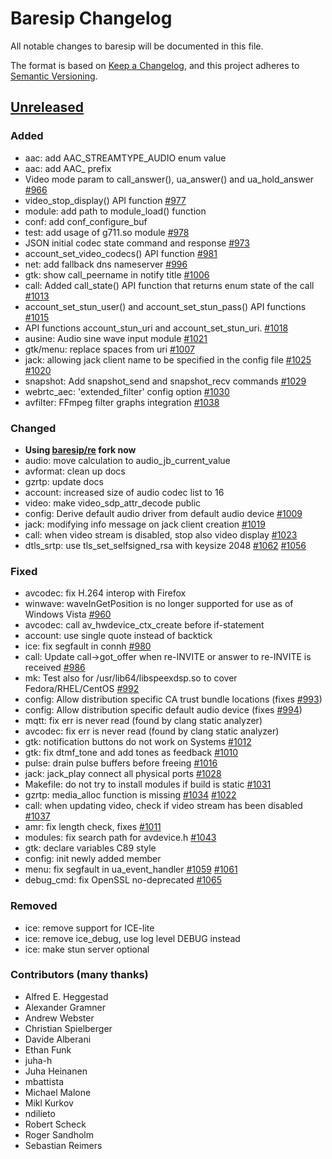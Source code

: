 # Baresip Changelog
All notable changes to baresip will be documented in this file.

The format is based on [Keep a Changelog](https://keepachangelog.com/en/1.0.0/),
and this project adheres to [Semantic Versioning](https://semver.org/spec/v2.0.0.html).

## [Unreleased]
### Added
- aac: add AAC_STREAMTYPE_AUDIO enum value
- aac: add AAC_ prefix
- Video mode param to call_answer(), ua_answer() and ua_hold_answer [#966](https://github.com/baresip/baresip/pull/966)
- video_stop_display() API function [#977](https://github.com/baresip/baresip/pull/977)
- module: add path to module_load() function
- conf: add conf_configure_buf
- test: add usage of g711.so module [#978](https://github.com/baresip/baresip/pull/978)
- JSON initial codec state command and response [#973](https://github.com/baresip/baresip/pull/973)
- account_set_video_codecs() API function [#981](https://github.com/baresip/baresip/pull/981)
- net: add fallback dns nameserver [#996](https://github.com/baresip/baresip/pull/996)
- gtk: show call_peername in notify title [#1006](https://github.com/baresip/baresip/pull/1006)
- call: Added call_state() API function that returns enum state of the call [#1013](https://github.com/baresip/baresip/pull/1013)
- account_set_stun_user() and account_set_stun_pass() API functions [#1015](https://github.com/baresip/baresip/pull/1015)
- API functions account_stun_uri and account_set_stun_uri. [#1018](https://github.com/baresip/baresip/pull/1018)
- ausine: Audio sine wave input module [#1021](https://github.com/baresip/baresip/pull/1021)
- gtk/menu: replace spaces from uri [#1007](https://github.com/baresip/baresip/pull/1007)
- jack: allowing jack client name to be specified in the config file [#1025](https://github.com/baresip/baresip/pull/1025) [#1020](https://github.com/baresip/baresip/pull/1020)
- snapshot: Add snapshot_send and snapshot_recv commands [#1029](https://github.com/baresip/baresip/pull/1029)
- webrtc_aec: 'extended_filter' config option [#1030](https://github.com/baresip/baresip/pull/1030)
- avfilter: FFmpeg filter graphs integration [#1038](https://github.com/baresip/baresip/pull/1038)

### Changed
- **Using [baresip/re](https://github.com/baresip/re) fork now**
- audio: move calculation to audio_jb_current_value 
- avformat: clean up docs
- gzrtp: update docs
- account: increased size of audio codec list to 16
- video: make video_sdp_attr_decode public
- config: Derive default audio driver from default audio device [#1009](https://github.com/baresip/baresip/pull/1009)
- jack: modifying info message on jack client creation [#1019](https://github.com/baresip/baresip/pull/1019)
- call: when video stream is disabled, stop also video display [#1023](https://github.com/baresip/baresip/pull/1023)
- dtls_srtp: use tls_set_selfsigned_rsa with keysize 2048 [#1062](https://github.com/baresip/baresip/pull/1062) [#1056](https://github.com/baresip/baresip/pull/1056)

### Fixed
- avcodec: fix H.264 interop with Firefox
- winwave: waveInGetPosition is no longer supported for use as of Windows Vista [#960](https://github.com/baresip/baresip/pull/960)
- avcodec: call av_hwdevice_ctx_create before if-statement
- account: use single quote instead of backtick
- ice: fix segfault in connh [#980](https://github.com/baresip/baresip/pull/980)
- call: Update call->got_offer when re-INVITE or answer to re-INVITE is received [#986](https://github.com/baresip/baresip/pull/986)
- mk: Test also for /usr/lib64/libspeexdsp.so to cover Fedora/RHEL/CentOS [#992](https://github.com/baresip/baresip/pull/992)
- config: Allow distribution specific CA trust bundle locations (fixes [#993](https://github.com/baresip/baresip/pull/993))
- config: Allow distribution specific default audio device (fixes [#994](https://github.com/baresip/baresip/pull/994))
- mqtt: fix err is never read (found by clang static analyzer)
- avcodec: fix err is never read (found by clang static analyzer)
- gtk: notification buttons do not work on Systems [#1012](https://github.com/baresip/baresip/pull/1012)
- gtk: fix dtmf_tone and add tones as feedback [#1010](https://github.com/baresip/baresip/pull/1010)
- pulse: drain pulse buffers before freeing [#1016](https://github.com/baresip/baresip/pull/1016)
- jack: jack_play connect all physical ports [#1028](https://github.com/baresip/baresip/pull/1028)
- Makefile: do not try to install modules if build is static [#1031](https://github.com/baresip/baresip/pull/1031)
- gzrtp: media_alloc function is missing [#1034](https://github.com/baresip/baresip/pull/1034) [#1022](https://github.com/baresip/baresip/pull/1022)
- call: when updating video, check if video stream has been disabled [#1037](https://github.com/baresip/baresip/pull/1037)
- amr: fix length check, fixes [#1011](https://github.com/baresip/baresip/pull/1011)
- modules: fix search path for avdevice.h [#1043](https://github.com/baresip/baresip/pull/1043)
- gtk: declare variables C89 style
- config: init newly added member
- menu: fix segfault in ua_event_handler [#1059](https://github.com/baresip/baresip/pull/1059) [#1061](https://github.com/baresip/baresip/pull/1061)
- debug_cmd: fix OpenSSL no-deprecated [#1065](https://github.com/baresip/baresip/pull/1065)

### Removed
- ice: remove support for ICE-lite
- ice: remove ice_debug, use log level DEBUG instead
- ice: make stun server optional

### Contributors (many thanks)

- Alfred E. Heggestad
- Alexander Gramner
- Andrew Webster
- Christian Spielberger
- Davide Alberani
- Ethan Funk
- juha-h
- Juha Heinanen
- mbattista
- Michael Malone
- Mikl Kurkov
- ndilieto
- Robert Scheck
- Roger Sandholm
- Sebastian Reimers


[Unreleased]: https://github.com/baresip/baresip/compare/v0.6.6...HEAD
